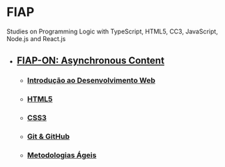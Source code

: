# FIAP
Studies on Programming Logic with TypeScript, HTML5, CC3, JavaScript, Node.js and React.js

- ## [FIAP-ON: Asynchronous Content](README.md)
  - ### [Introdução ao Desenvolvimento Web](web-development/README.md)
  - ### [HTML5](html5-start/README.md)
  - ### [CSS3](css3/README.md)

  - ### [Git & GitHub](git-github/README.md)
  - ### [Metodologias Ágeis](agil-methodologies/README.md)

